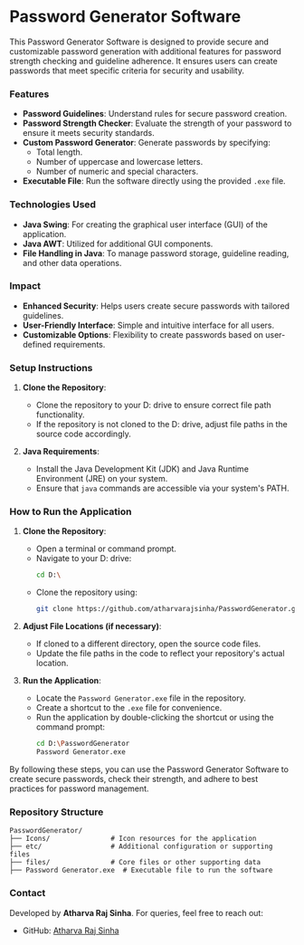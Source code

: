 # Password Generator Software

This Password Generator Software is designed to provide secure and customizable password generation with additional features for password strength checking and guideline adherence. It ensures users can create passwords that meet specific criteria for security and usability.

### Features
- **Password Guidelines**: Understand rules for secure password creation.
- **Password Strength Checker**: Evaluate the strength of your password to ensure it meets security standards.
- **Custom Password Generator**: Generate passwords by specifying:
  - Total length.
  - Number of uppercase and lowercase letters.
  - Number of numeric and special characters.
- **Executable File**: Run the software directly using the provided `.exe` file.

### Technologies Used
- **Java Swing**: For creating the graphical user interface (GUI) of the application.
- **Java AWT**: Utilized for additional GUI components.
- **File Handling in Java**: To manage password storage, guideline reading, and other data operations.

### Impact
- **Enhanced Security**: Helps users create secure passwords with tailored guidelines.
- **User-Friendly Interface**: Simple and intuitive interface for all users.
- **Customizable Options**: Flexibility to create passwords based on user-defined requirements.

### Setup Instructions
1. **Clone the Repository**:
   - Clone the repository to your D: drive to ensure correct file path functionality.
   - If the repository is not cloned to the D: drive, adjust file paths in the source code accordingly.

2. **Java Requirements**:
   - Install the Java Development Kit (JDK) and Java Runtime Environment (JRE) on your system.
   - Ensure that `java` commands are accessible via your system's PATH.

### How to Run the Application
1. **Clone the Repository**:
   - Open a terminal or command prompt.
   - Navigate to your D: drive:
     ```bash
     cd D:\
     ```
   - Clone the repository using:
     ```bash
     git clone https://github.com/atharvarajsinha/PasswordGenerator.git
     ```

2. **Adjust File Locations (if necessary)**:
   - If cloned to a different directory, open the source code files.
   - Update the file paths in the code to reflect your repository's actual location.

3. **Run the Application**:
   - Locate the `Password Generator.exe` file in the repository.
   - Create a shortcut to the `.exe` file for convenience.
   - Run the application by double-clicking the shortcut or using the command prompt:
     ```bash
     cd D:\PasswordGenerator
     Password Generator.exe
     ```

By following these steps, you can use the Password Generator Software to create secure passwords, check their strength, and adhere to best practices for password management.

### Repository Structure
```
PasswordGenerator/
├── Icons/               # Icon resources for the application
├── etc/                 # Additional configuration or supporting files
├── files/               # Core files or other supporting data
├── Password Generator.exe  # Executable file to run the software
```

### Contact
Developed by **Atharva Raj Sinha**. For queries, feel free to reach out:
- GitHub: [Atharva Raj Sinha](https://github.com/atharvarajsinha)

